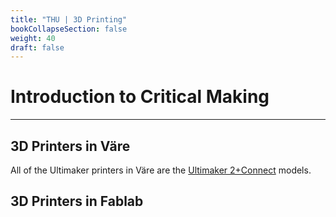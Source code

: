 ```yaml
---
title: "THU | 3D Printing"
bookCollapseSection: false
weight: 40
draft: false
---
```


# Introduction to Critical Making

---

## 3D Printers in Väre

All of the Ultimaker printers in Väre are the [Ultimaker 2+Connect](https://ultimaker.com/3d-printers/ultimaker-2-plus-connect) models.


## 3D Printers in Fablab